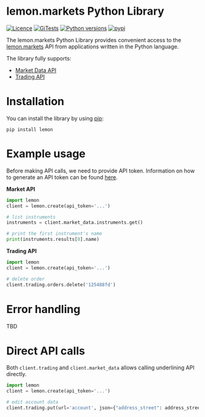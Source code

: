# lemon.markets Python Library

[![Licence](https://img.shields.io/github/license/lemon-markets/sdk-python)](./LICENSE)
[![GiTests](https://img.shields.io/github/workflow/status/lemon-markets/sdk-python/tests/main?label=tests)](https://github.com/lemon-markets/sdk-python/actions)
[![Python versions](https://img.shields.io/pypi/pyversions/lemon.svg)](https://pypi.python.org/pypi/lemon/)
[![pypi](https://img.shields.io/pypi/v/lemon)](https://pypi.python.org/pypi/lemon/)

The lemon.markets Python Library provides convenient access to the [lemon.markets](https://docs.lemon.markets/) API from applications written in the Python language.

The library fully supports:

- [Market Data API](https://docs.lemon.markets/market-data/overview)
- [Trading API](https://docs.lemon.markets/trading/overview)

# Installation

You can install the library by using [pip](http://pypi.python.org/pypi/pip):

    pip install lemon

# Example usage

Before making API calls, we need to provide API token. Information on how to generate an API token can be found [here](https://docs.lemon.markets/authentication).

**Market API**

```python
import lemon
client = lemon.create(api_token='...')

# list instruments
instruments = client.market_data.instruments.get()

# print the first instrument's name
print(instruments.results[0].name)
```

**Trading API**

```python
import lemon
client = lemon.create(api_token='...')

# delete order
client.trading.orders.delete('125488fd')
```

# Error handling

TBD

# Direct API calls

Both `client.trading` and `client.market_data` allows calling underlining API directly.

```python
import lemon
client = lemon.create(api_token='...')

# edit account data
client.trading.put(url='account', json={"address_street": address_street})
```
